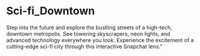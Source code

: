 # Sci-fi_Downtown
Step into the future and explore the bustling streets of a high-tech, downtown metropolis. See towering skyscrapers, neon lights, and advanced technology everywhere you look. Experience the excitement of a cutting-edge sci-fi city through this interactive Snapchat lens."

